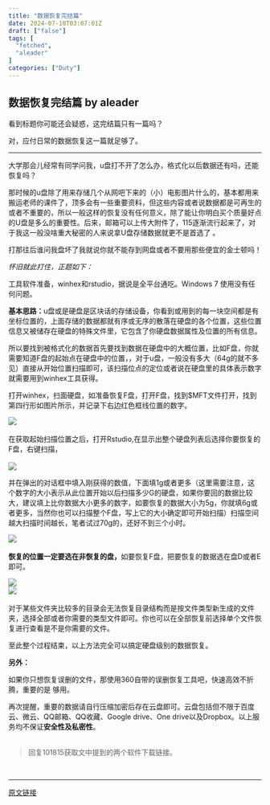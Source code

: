 ```yaml
---
title: "数据恢复完结篇"
date: 2024-07-10T03:07:01Z
draft: ["false"]
tags: [
  "fetched",
  "aleader"
]
categories: ["Duty"]
---
```

数据恢复完结篇 by aleader
------
<div><p><span>看到标题你可能还会疑惑，这完结篇只有一篇吗？</span></p><p><span>对，应付日常的数据恢复这一篇就足够了。</span></p><p><span></span></p><hr><p><span>大学那会儿经常有同学问我，u盘打不开了怎么办，格式化以后数据还有吗，还能恢复吗？</span><br><span></span></p><p><span>那时候的u盘除了用来存储几个从网吧下来的（小）电影图片什么的，基本都用来搬运老师的课件了，顶多会有一些重要资料，但这些内容或者说数据都是可再生的或者不重要的，所以一般这样的恢复没有任何意义，除了能让你明白买个质量好点的U盘是多么的重要性。后来，邮箱可以上传大附件了，115逐渐流行起来了，对于我这一般没啥重大秘密的人来说拿U盘存储数据就更不是首选了 。</span></p><p><span>打那往后谁问我盘坏了我就说你就不能存到网盘或者不要用那些便宜的金士顿吗！</span></p><p><span><em><span>怀旧就此打住，正题如下：</span></em></span></p><p><span>工具软件准备，winhex和rstudio，据说是全平台通吃。Windows 7 使用没有任何问题。</span></p><p><strong>基本思路：</strong><span>u盘或是硬盘是区块话的存储设备，你看到或用到的每一块空间都是有坐标位置的，上面存储的数据都就有序或无序的散落在硬盘的各个位置，这些位置信息又被储存在硬盘的特殊文件里，它包含了你硬盘数据属性及位置的所有信息。</span><br></p><p><span>所以要找到被格式化的数据首先要找到数据在硬盘中的大概位置，比如F盘，你就需要知道F盘的起始点在硬盘中的位置，，对于u盘，一般没有多大（64g的就不多见）直接从开始位置扫描即可，该扫描位点的定位或者说在硬盘里的具体表示数字就需要用到winhex工具获得。</span></p><p><span><span>打开winhex，扫面硬盘，如准备恢复F盘，打开F盘，找到</span><span></span><span>$MFT</span><span>文件打开，找到第四行形如图片所示，并记录下右边红色框线位置的数字。</span></span></p><p><span><img data-s="300,640" data-type="jpeg" data-src="http://mmbiz.qpic.cn/mmbiz/a1Mlj66vicbI0goypn4fyocOMLBWjpFJAVL1IFibLeHJQnG4xqFoLwrKlogPmonlM8ap0eDpX9vibgAF0MyTR0lvw/0?wx_fmt=jpeg" data-ratio="0.8063241106719368" data-w="" src="http://mmbiz.qpic.cn/mmbiz/a1Mlj66vicbI0goypn4fyocOMLBWjpFJAVL1IFibLeHJQnG4xqFoLwrKlogPmonlM8ap0eDpX9vibgAF0MyTR0lvw/0?wx_fmt=jpeg"><br><br></span><span>在获取起始扫描位置之后，打开Rstudio,在显示出整个硬盘列表后选择你要恢复的F盘，右键扫描，<br><br></span><img data-s="300,640" data-type="jpeg" data-src="http://mmbiz.qpic.cn/mmbiz/a1Mlj66vicbI0goypn4fyocOMLBWjpFJAxjwUFbicUqFibIoa3gwJaRybQkW71LOq1eibtsfhMqlHLKmpEAZ0lLhaA/0?wx_fmt=jpeg" data-ratio="0.5316205533596838" data-w="" src="http://mmbiz.qpic.cn/mmbiz/a1Mlj66vicbI0goypn4fyocOMLBWjpFJAxjwUFbicUqFibIoa3gwJaRybQkW71LOq1eibtsfhMqlHLKmpEAZ0lLhaA/0?wx_fmt=jpeg"></p><p><span>并在弹出的对话框中填入刚获得的数值，下面填1g或者更多（这里需要注意，这个数字的大小表示从此位置开始以后扫描多少G的硬盘，如果你要回的数据比较大，建议填上比你数据大小更多的数字，如要恢复的数据大小为5g，你就填6g或者更多，当然你也可以扫描整个F盘，写上它的大小确定即可开始扫描）扫描空间越大扫描时间越长，笔者试过70g的，还好不到三个小时。</span></p><p><span><img data-s="300,640" data-type="png" data-src="http://mmbiz.qpic.cn/mmbiz/a1Mlj66vicbI0goypn4fyocOMLBWjpFJAbXibPTibZk9g81rx2dfu3jpPMLsU1ttKUyhLZ8MrdYia5ib4NKybpC5Yeg/0?wx_fmt=png" data-ratio="0.6818181818181818" data-w="" src="http://mmbiz.qpic.cn/mmbiz/a1Mlj66vicbI0goypn4fyocOMLBWjpFJAbXibPTibZk9g81rx2dfu3jpPMLsU1ttKUyhLZ8MrdYia5ib4NKybpC5Yeg/0?wx_fmt=png"><br><br></span><strong><span>恢复的位置一定要选在非恢复的盘，</span></strong><span>如要恢复F盘，把要恢复的数据选在盘D或者E即可。</span></p><p><span><img data-s="300,640" data-type="jpeg" data-src="http://mmbiz.qpic.cn/mmbiz/a1Mlj66vicbI0goypn4fyocOMLBWjpFJAdRiaZqkFwsYvIuSfYgtxrByRl8ZoCnP16XFO8pG9iat6ia7qIoh5uib2icQ/0?wx_fmt=jpeg" data-ratio="0.22134387351778656" data-w="" src="http://mmbiz.qpic.cn/mmbiz/a1Mlj66vicbI0goypn4fyocOMLBWjpFJAdRiaZqkFwsYvIuSfYgtxrByRl8ZoCnP16XFO8pG9iat6ia7qIoh5uib2icQ/0?wx_fmt=jpeg"><br><img data-s="300,640" data-type="jpeg" data-src="http://mmbiz.qpic.cn/mmbiz/a1Mlj66vicbI0goypn4fyocOMLBWjpFJAE0GVSvbwyMx3eNhIVuic2l2hYib9PWwGdXCQqsYR3LU8dEUtGFzQW0FA/0?wx_fmt=jpeg" data-ratio="0.5612648221343873" data-w="" src="http://mmbiz.qpic.cn/mmbiz/a1Mlj66vicbI0goypn4fyocOMLBWjpFJAE0GVSvbwyMx3eNhIVuic2l2hYib9PWwGdXCQqsYR3LU8dEUtGFzQW0FA/0?wx_fmt=jpeg"><br><br></span><span>对于某些文件夹比较多的目录会无法恢复目录结构而是按文件类型新生成的文件夹，选择全部或者你需要的类型文件即可。你也可以在全部恢复前选择单个文件恢复进行查看是不是你需要的文件。</span></p><p><span>至此整个过程结束，以上方法完全可以搞定硬盘级别的数据恢复。</span></p><p><span><strong><span>另外：</span></strong></span></p><p><span>如果你只想恢复误删的文件，那使用360自带的误删恢复工具吧，快速高效不折腾，重要的是 够用。</span></p><p><span>再次提醒，重要的数据请自行压缩加密后存在云盘即可。云盘包括但不限于百度云、微云、QQ邮箱、QQ收藏、Google drive、One drive以及Dropbox。<span>以上服务均不保证</span><strong>安全性及私密性</strong><span>。<br><br></span></span></p><blockquote><p><span>回复101815获取文中提到的两个软件下载链接。</span></p></blockquote><p><br></p></div>  
<hr>
<a href="https://mp.weixin.qq.com/s/1BDFhOTjV--JXmKyWPSt0A",target="_blank" rel="noopener noreferrer">原文链接</a>
